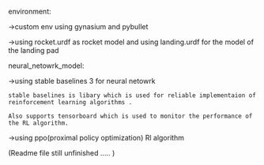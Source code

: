environment:

->custom env using gynasium and pybullet

->using rocket.urdf as rocket model and using landing.urdf for the model of the landing pad

neural_netowrk_model:

->using stable baselines 3 for neural netowrk

    stable baselines is libary which is used for reliable implementaion of
    reinforcement learning algorithms .

    Also supports tensorboard which is used to monitor the performance of the RL algorithm.

->using ppo(proximal policy optimization) Rl algorithm

(Readme file still unfinished ..... )
